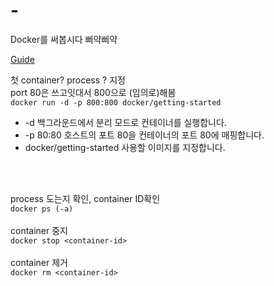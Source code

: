 # -
Docker를 써봅시다 삐약삐약

[Guide](https://learn.microsoft.com/ko-kr/visualstudio/docker/tutorials/docker-tutorial)
  
  
첫 container? process ? 지정  
port 80은 쓰고잇대서 800으로 (임의로)해봄  
```docker run -d -p 800:800 docker/getting-started```  
* -d 백그라운드에서 분리 모드로 컨테이너를 실행합니다.
* -p 80:80 호스트의 포트 80을 컨테이너의 포트 80에 매핑합니다.
* docker/getting-started 사용할 이미지를 지정합니다.

<br/>
<br/>



process 도는지 확인, container ID확인  
```docker ps (-a)```
<br/>
<br/>
container 중지  
```docker stop <container-id>```
<br/>
<br/>
container 제거  
```docker rm <container-id>```
